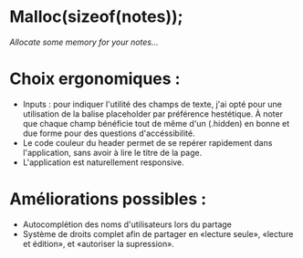 Malloc(sizeof(notes));
======================
*Allocate some memory for your notes…*

Choix ergonomiques :
====================

 * Inputs : pour indiquer l'utilité des champs de texte, j'ai opté pour une utilisation de la balise placeholder par préférence hestétique. À noter que chaque champ bénéficie tout de même d'un <label> (.hidden) en bonne et due forme pour des questions d'accéssibilité.
 * Le code couleur du header permet de se repérer rapidement dans l'application, sans avoir à lire le titre de la page.
 * L'application est naturellement responsive.


Améliorations possibles :
=========================

 * Autocomplétion des noms d'utilisateurs lors du partage
 * Système de droits complet afin de partager en «lecture seule», «lecture et édition», et «autoriser la supression».
